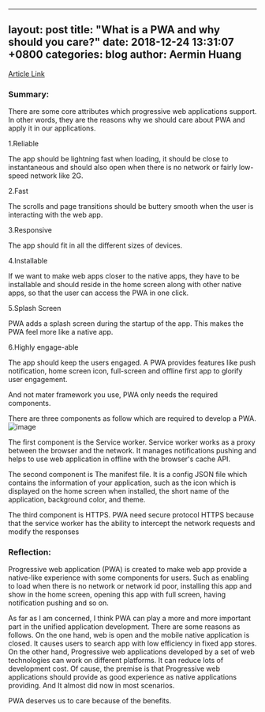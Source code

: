 ---
  layout: post
  title:  "What is a PWA and why should you care?"
  date:   2018-12-24 13:31:07 +0800
  categories: blog
  author: Aermin Huang
  ---
  
   [Article Link](https://blog.bitsrc.io/what-is-a-pwa-and-why-should-you-care-388afb6c0bad)
  
  ### Summary:
  
  There are some core attributes which progressive web applications support. In other words, they are the reasons why we should care about PWA and apply it in our applications.

  1.Reliable

  The app should be lightning fast when loading, it should be close to instantaneous and should also open when there is no network or fairly low-speed network like 2G.

  2.Fast

  The scrolls and page transitions should be buttery smooth when the user is interacting with the web app. 

  3.Responsive

  The app should fit in all the different sizes of devices. 

  4.Installable

  If we want to make web apps closer to the native apps, they have to be installable and should reside in the home screen along with other native apps, so that the user can access the PWA in one click.

  5.Splash Screen

  PWA adds a splash screen during the startup of the app. This makes the PWA feel more like a native app.

  6.Highly engage-able
  
  The app should keep the users engaged. A PWA provides features like push notification, home screen icon, full-screen and offline first app to glorify user engagement.

  And not mater framework you use, PWA only needs the required components.

  There are three components as follow which are required to develop a PWA. 
  ![image](https://user-images.githubusercontent.com/24861316/50399596-8600f800-07bb-11e9-9087-b697a95376b1.png)
  
  The first component is the Service worker. Service worker works as a proxy between the browser and the network. It manages notifications pushing and helps to use web application in offline with the browser's cache API. 
  
  The second component is The manifest file. It is a config JSON file which contains the information of your application, such as the icon which is displayed on the home screen when installed, the short name of the application, background color, and theme.

  The third component is HTTPS. PWA need secure protocol HTTPS because that the service worker has the ability to intercept the network requests and modify the responses

  ### Reflection:
  
  Progressive web application (PWA) is created to make web app provide a native-like experience with some components for users. Such as enabling to load when there is no network or network id poor, installing this app and show in the home screen, opening this app with full screen, having notification pushing and so on.

  As far as I am concerned, I think PWA can play a more and more important part in the unified application development. There are some reasons as follows. On the one hand, web is open and the mobile native application is closed. It causes users to search app with low efficiency in fixed app stores. On the other hand, Progressive web applications developed by a set of web technologies can work on different platforms. It can reduce lots of development cost. Of cause, the premise is that Progressive web applications should provide as good experience as native applications providing. And It almost did now in most scenarios.

  PWA deserves us to care because of the benefits.